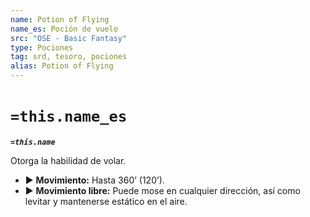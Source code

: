 ```yaml
---
name: Potion of Flying
name_es: Poción de vuelo
src: "OSE - Basic Fantasy"
type: Pociones
tag: srd, tesoro, pociones
alias: Potion of Flying
---
```

# `=this.name_es` 

**_`=this.name`_**

Otorga la habilidad de volar. 
- ▶ **Movimiento:** Hasta 360’ (120’). 
- ▶ **Movimiento libre:** Puede mose en cualquier dirección, así como levitar y mantenerse estático en el aire.

